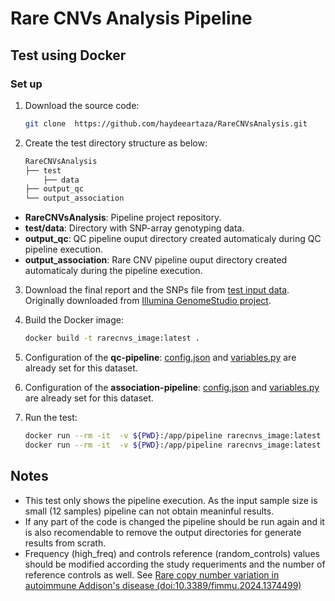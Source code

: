 Rare CNVs Analysis Pipeline
======

Test using Docker
-----------------------------
### Set up
1. Download the source code:

    ```bash
    git clone  https://github.com/haydeeartaza/RareCNVsAnalysis.git
    ```

2. Create the test directory structure as below:

    ```bash
    RareCNVsAnalysis
    ├── test
        ├── data
    ├── output_qc
    └── output_association
    ```

- **RareCNVsAnalysis**: Pipeline project repository.
- **test/data**: Directory with SNP-array genotyping data.
- **output_qc**: QC pipeline ouput directory created automaticaly during QC pipeline execution.
- **output_association**: Rare CNV pipeline ouput directory created automaticaly during the pipeline execution.

3. Download the final report and the SNPs file from [test input data](https://drive.google.com/uc?export=download&id=1EbEWtprUBIz_PKB5C8709JhL2fQBDpSE). Originally downloaded from [Illumina GenomeStudio project](https://emea.support.illumina.com/content/dam/illumina-support/documents/downloads/productfiles/global-screening-array-24/v3-0/infinium-global-screening-array-24-v3-0-a1-demo-data-12.zip).

4. Build the Docker image:

    ```bash
    docker build -t rarecnvs_image:latest .
    ```


5. Configuration of the  **qc-pipeline**: [config.json](../qc-cnv/qc-pipeline/snakefiles/config.json) and [variables.py](../qc-cnv/qc-pipeline/snakefiles/variables.py) are already set for this dataset.
6. Configuration of the **association-pipeline**: [config.json](../association_cnv/association-pipeline/snakefiles/config.json) and [variables.py](../association_cnv/association-pipeline/snakefiles/variables.py)  are already set for this dataset.
7. Run the test:

    ```bash
    docker run --rm -it  -v ${PWD}:/app/pipeline rarecnvs_image:latest snakemake -s qc-cnv/qc-pipeline/snakefiles/qc.snake --core 1
    docker run --rm -it  -v ${PWD}:/app/pipeline rarecnvs_image:latest snakemake -s association-cnv/association-pipeline/snakefiles/association.snake --core 1
    ```
## Notes
- This test only shows the pipeline execution. As the input sample size is small  (12 samples) pipeline can not obtain meaninful results.
- If any part of the code is changed the pipeline should be run again and it is also recomendable to remove the output directories for generate results from scrath.
- Frequency (high_freq) and controls reference (random_controls) values should be modified according the study requeriments and the number of reference controls as well. See [Rare copy number variation in autoimmune Addison's disease (doi:10.3389/fimmu.2024.1374499)](https://www.frontiersin.org/journals/immunology/articles/10.3389/fimmu.2024.1374499/abstract)
